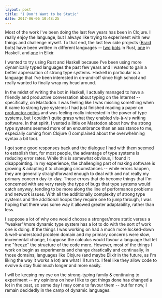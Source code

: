 ```yaml
---
layout: post
title: "I Don't Want to be Static"
date: 2017-06-06 10:48:25
---
```


Most of the work I've been doing the last few years has been in Clojure.
I really enjoy the language, but I always like trying to experiment with new things and challenge myself.
To that end, the last few side projects ([Braid][braid] bots) have been written in different languages -- [two][giphybot] [bots][octocat] in Rust, [one][greeterbot] in Haskell, and [one][emailbot] in Elixir.

 I wanted to try using Rust and Haskell because I've been using more dynamically typed languages the past few years and I wanted to gain a better appreciation of strong type systems.
 Haskell in particular is a language that I've been interested in on-and-off since high school and really wanted to finally wrap my head around.

In the midst of writing the bot in Haskell, I actually managed to have a friendly and productive conversation about typing on the Internet -- specifically, on Mastodon.
I was feeling like I was missing something when it came to strong type systems:
I had just finished reading a paper on [profunctor optics][profunctor] and was feeling really interested in the power of type systems, but I couldn't quite grasp what they enabled vis-à-vis writing software.
In that spirit, I vented a little on Mastodon about how the strong type systems seemed more of an encumbrance than an assistance to me, especially coming from Clojure (I complained about the overwhelming syntax a bit too).

I got some good responses back and the dialogue I had with them seemed to establish that, for most people, the advantage of type systems is reducing error rates.
While this is somewhat obvious, I found it disappointing.
In my experience, the challenging part of making software is growing & adapting it to changing circumstances -- while errors happen, they are generally straightforward enough to deal with and not really my primary concern day-to-day.
Those errors that do become things that I'm concerned with are very rarely the type of bugs that type systems would catch anyway, tending to be more along the line of performance problems and network issues.
With all the additionally complexity of strong type systems and the additional hoops they require one to jump through, I was hoping that there was some way it allowed greater adaptability, rather than less.

I suppose a lot of why one would choose a stronger/more static versus a "weaker"/more dynamic type system has a lot to do with the sort of work one is doing.
If the things I was working on had a much more locked-down & well-understood problem domain and my primary concerns were slow, incremental change, I suppose the calculus would favour a language that let me "freeze" the structure of the code more.
However, most of the things I work on begin as experiments and change drastically and continually; in those domains, languages like Clojure (and maybe Elixir in the future, as I'm liking the way it works a lot) are what I'll turn to.
I feel like they allow code to evolve & stay fluid much longer and more easily.

I will be keeping my eye on the strong-typing family & continuing to experiment -- my opinions on how I like to get things done has changed a lot in the past, so some day I may come to favour them -- but for now, I remain decidedly in the camp of dynamic languages.

  [braid]: https://braidchat.com
  [giphybot]: https://github.com/braidchat/giphybot
  [octocat]: https://github.com/braidchat/octocat
  [greeterbot]: https://github.com/braidchat/greeterbot
  [emailbot]: https://github.com/braidchat/emailbot
  [profunctor]: https://arxiv.org/pdf/1703.10857v1.pdf
  [asked]: https://mastodon.social/web/statuses/5394625
